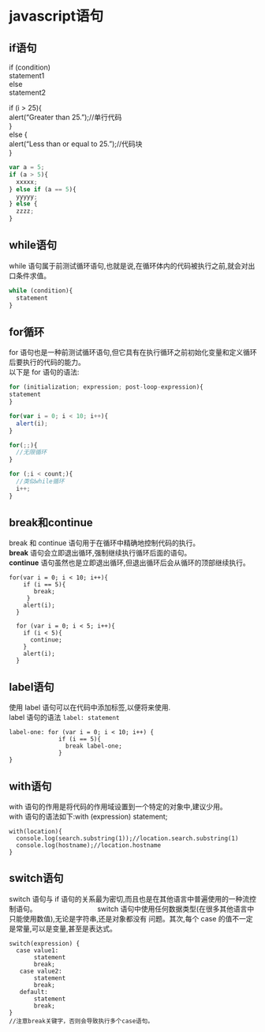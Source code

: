 # javascript语句
## if语句
if (condition)  
statement1  
else  
statement2  

if (i > 25){  
alert(“Greater than 25.”);//单行代码  
}  
else {  
alert(“Less than or equal to 25.”);//代码块  
}  
```js
var a = 5;
if (a > 5){
  xxxxx;
} else if (a == 5){
  yyyyy;
} else {
  zzzz;
}
```
## while语句
while 语句属于前测试循环语句,也就是说,在循环体内的代码被执行之前,就会对出口条件求值。
```js
while (condition){
  statement
}
```
## for循环
for 语句也是一种前测试循环语句,但它具有在执行循环之前初始化变量和定义循环后要执行的代码的能力。  
以下是 for 语句的语法:
```js
for (initialization; expression; post-loop-expression){
statement
}

for(var i = 0; i < 10; i++){
  alert(i);
}

for(;;){
  //无限循环
}

for (;i < count;){
  //类似while循环
  i++;
}
```
## break和continue
break 和 continue 语句用于在循环中精确地控制代码的执行。  
**break**  语句会立即退出循环,强制继续执行循环后面的语句。  
**continue**  语句虽然也是立即退出循环,但退出循环后会从循环的顶部继续执行。
```
for(var i = 0; i < 10; i++){
    if (i == 5){
       break;
     }
    alert(i);
  }

  for (var i = 0; i < 5; i++){
    if (i < 5){
      continue;
    }
    alert(i);
  }
```
## label语句
使用 label 语句可以在代码中添加标签,以便将来使用.  
label 语句的语法   `label: statement`
```
label-one: for (var i = 0; i < 10; i++) {
              if (i == 5){
                break label-one;
              }
}
```
## with语句
with 语句的作用是将代码的作用域设置到一个特定的对象中,建议少用。  
with 语句的语法如下:with (expression) statement;　 
```
with(location){
  console.log(search.substring(1));//location.search.substring(1)
  console.log(hostname);//location.hostname
}
```
## switch语句
switch 语句与 if 语句的关系最为密切,而且也是在其他语言中普遍使用的一种流控制语句。　　　　　　　　　
switch 语句中使用任何数据类型(在很多其他语言中只能使用数值),无论是字符串,还是对象都没有
问题。其次,每个 case 的值不一定是常量,可以是变量,甚至是表达式。
```
switch(expression) {
  case value1:
       statement
       break;
   case value2:
       statement
       break;
   default:
       statement
       break;
}
//注意break关键字，否则会导致执行多个case语句。
```
